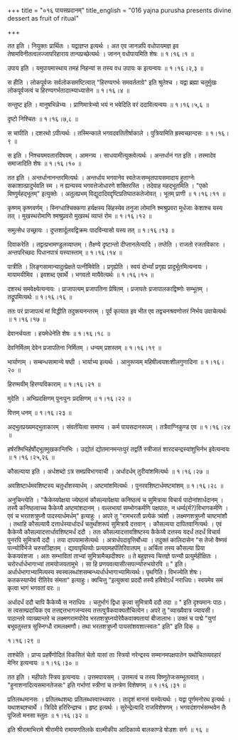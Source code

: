 +++
title = "०१६ पायसप्रदानम्"
title_english = "016 yajna purusha presents divine dessert as fruit of ritual"

+++


तत इति । नियुक्तः प्रार्थितः । यद्वाज्ञप्त इत्यर्थः । अत एव जानन्नपि
वधोपायमज्ञ इव तेषामविनीतत्वलज्जापरिहाराय तान्पप्रच्छेत्यर्थः । जानन्
वधोपायमिति शेषः  ॥  १।१६।१  ॥   

  

उपाय इति । यमुपायमास्थाय तमहं निहन्यां स तस्य वध उपायः क इत्यन्वयः  ॥ 
१।१६।२,३  ॥   

  

स हीति । लोकपूर्वजः सर्वलोकसमष्टित्वात् "हिरण्यगर्भः समवर्तताग्रे" इति
श्रुतेश्च । यद्वा ब्रह्मा चतुर्मुखः लोकपूर्वजत्वं च
हिरण्यगर्भतादात्म्याध्यासेन  ॥  १।१६।४  ॥   

  

सन्तुष्ट इति । मानुषभिन्नेभ्यः । प्राणिमात्रेभ्यो भयं न भवेदिति वरं
ददावित्यन्वयः  ॥  १।१६।५,६  ॥   

  

दृष्टो निश्चितः  ॥  १।१६।७,८  ॥   

  

स चापीति । दशरथो ऽपीत्यर्थः । तस्मिन्काले भगवदवतितीर्षाकाले ।
पुत्रियामिति ह्रस्वच्छान्दसः  ॥  १।१६।९  ॥   

  

स इति । निश्चयमवतारविषयम् । आमन्त्र्य । साधयामीत्युक्त्वेत्यर्थः ।
अन्तर्धानं गत इति । तस्मादेव समाजादिति शेषः  ॥  १।१६।१०  ॥   

  

तत इति । अन्तर्धानानन्तरमित्यर्थः । अन्तर्धाय भगवानेव
स्वतेजःसम्भृतपायसमादाय हुताग्नेः सकाशात्प्रादुर्भवति स्म । न ह्यन्यस्य
भगवत्तेजोधारणे शक्तिरस्ति । तदेवाह महद्भूतमिति । "एको विष्णुर्महद्भूतम्"
इत्युक्तेः । अतुलप्रभम् विद्युदादिवद्दृष्टिप्रतिघातकतेजोवत् । भूतम्
प्राणी  ॥  १।१६।११  ॥   

  

कृष्णम् कृष्णवर्णम् । स्निग्धाश्चिक्कणा हर्यक्षस्य सिंहस्येव तनुजा
लोमानि श्मश्रुप्रवरा मूर्धजाः केशाश्च यस्य तत् । मुखस्थरोमाणि
श्मश्रुप्रवरो मुखस्थं व्याप्तं रोम  ॥  १।१६।१२  ॥   

  

समुत्सेध उच्छ्रायः । दुप्तशार्दूलवद्विक्रमः पादविन्यासो यस्य तत्  ॥ 
१।१६।१३  ॥   

  

दिवाकरेति । तद्वत्प्रभामण्डुलव्याप्तम् । तैक्ष्ण्ये दृष्टान्तो
दीप्तानलेत्यादि । तप्तेति । राजतो रजतविकारः । अन्तपरिच्छदः पिधानपात्रं
यस्यास्ताम्  ॥  १।१६।१४  ॥   

  

पात्रीति । लिङ्गसामान्यादुत्प्रेक्षते पत्नीमिवेति । प्रगृह्येति । स्वयं
दोर्भ्यां प्रगृह्य प्रादुर्भूतमित्यन्वयः । मायामयीमिव । इवशब्द एवार्थे ।
भगवतो मायैवेत्यर्थः  ॥  १।१६।१५  ॥   

  

दशरथं समवेक्ष्येत्यन्वयः । प्राजापत्यम् प्रजापतिना प्रेषितम् । प्रजापतेः
प्रजापालकाद्विष्णोः सम्भूतम् । तद्रूपमित्यर्थः  ॥  १।१६।१६  ॥   

  

ततः परं प्राजापत्यं मां विद्धीति तदुक्त्यनन्तरम् । पूर्वं कृत्यात इव भीत
एव तद्वचनश्रवणोत्तरं निर्भय उवाचेत्यर्थः  ॥  १।१६।१७  ॥   

  

देवानर्चयता । हयमेधेनेति शेषः  ॥  १।१६।१८  ॥   

  

देवनिर्मितम् देवेन प्रजापतिना निर्मितम् । धन्यम् प्रशस्तम्  ॥  १।१६।१९
 ॥   

  

भार्याणाम् । सम्बन्धसामान्ये षष्ठी । भार्याभ्य इत्यर्थः । आनुरूप्यम्
महिषीत्वयशःशीलगुणादिना  ॥  १।१६।२०  ॥   

  

हिरण्मयीम् हिरण्यविकाराम्  ॥  १।१६।२१  ॥   

  

मुदेति । अभिप्रदक्षिणम् पुनःपुनः प्रदक्षिणम्  ॥  १।१६।२२  ॥   

  

वित्तम् धनम्  ॥  १।१६।२३  ॥   

  

अद्भुतप्रख्यमद्भुताकारम् । संवर्तयित्वा समाप्य । कर्म पायसदानरूपम् ।
तत्रैवाग्निकुण्ड एव  ॥  १।१६।२४  ॥   

  

हर्षरश्मिभिर्हर्षोद्भूतमुखकान्तिभिः । उद्योतं द्योतमानमन्तःपुरं तद्वर्ति
स्त्रीजातं शारदचन्द्रस्यांशुभिर्नभ इवेत्यन्वयः  ॥  १।१६।२५,२६  ॥   

  

कौसल्याया इति । अर्धशब्दो ऽत्र समप्रविभागवाची । अर्धादर्धम्
तुरीयांशमित्यर्थः  ॥  १।१६।२७  ॥   

  

अवशिष्टार्धमवशिष्टस्य चतुर्धांशस्यार्धम् । अष्टमांशमित्यर्थः ।
पुनरवशिष्टार्धमष्टमांशम्  ॥  १।१६।२८  ॥   

  

अनुचिन्त्येति । "कैकेय्यपेक्षया ज्येष्ठत्वं कौसल्यापेक्षया कनिष्ठत्वं च
सुमित्राया विचार्य पादोनांशार्धदानम् । तस्यै कनिष्ठत्वाच्च कैकेय्यै
अष्टमांशदानम् । वल्लभायां सम्भोगकर्मणि पक्षपातः, न
धर्म्य(र्म?)विभागकर्मणि । एवं च भरतशत्रुघ्नौ पादस्यार्धमर्धम्" इत्याहुः
। अपरे तु "रामभरतौ प्रत्येकं त्र्यंशौ । लक्ष्मणशत्रुघ्नौ चाष्टमांशौ ।
तथाहि कौसल्यायै दत्तार्धस्यार्धादर्धं चतुर्थांशरूपं सुमित्रायै दत्तवान्
। कौसल्यया दापितवानित्यर्थः । एवं कैकेय्यै कौसल्यादत्तार्धावशिष्टमर्धं
ददौ । ततः कौसल्यादत्तावशिष्टस्य कैकेय्यै दत्तस्य यदर्धं तदर्धं विचार्य
पुनरपि सुमित्रायै ददौ । तया दापयामासेत्यर्थः । अत्रार्धपदावृत्तिर्बोध्या
। तदुक्तं कालिदासेन "स तेजो वैष्णवं पत्न्योर्विभेजे चरुसञ्ज्ञितम् ।
द्यावापृथिव्योः प्रत्यग्रमहर्पतिरिवातपम्  ॥  अर्चिता तस्य कौसल्या प्रिया
केकयवंशजा । अतः सम्भावितां ताभ्यां सुमित्रामैच्छदीश्वरः  ॥  ते बहुज्ञस्य
चित्तज्ञे पत्न्यौ प्रत्युर्महीक्षितः । चरोरर्धार्धभागाभ्यां
तामयोजयतामुभे । सा हि प्रणयवत्यासीत्सपत्न्योरुभयोरपि  ॥ " इति।
अर्धार्धभागाभ्यामित्यस्य स्वस्वलब्धांशसम्बन्ध्यर्धार्धभागाभ्यामित्यर्थः।
पृथगिति। विभज्येति शेषः। कतकस्याप्येवं रीतिरेव संमता" इत्याहुः।
क्वचित्तु "इत्युक्त्वा प्रददौ तस्यै हविषोऽर्धं नराधिपः। स्वयमेव समं
कृत्वा भागं भगवतां वरः  ॥   

अर्धादर्धं ददौ चापि कैकेय्यै स नराधिपः । चतुर्भागं द्विधा कृत्वा
सुमित्रायै ददौ तदा  ॥ " इति दृश्यमानः पाठः। स त्वसाम्प्रदायिक एव
तत्तद्दत्तभागजन्यस्य तत्तत्पुत्रैकवाक्यतौचित्येन। अपरे तु "व्याख्यैवात्र
ज्यायसी। पाठान्तरे व्याख्यान्तरे च लक्ष्मणरामयोरेव
भरतशत्रुघ्नयोरेवैकवाक्यतायां बीजालाभः। उक्तं च पाद्मे "युगां
बभूवतुस्तत्र सुस्निग्धौ रामलक्ष्मणौ। तथा भरतशत्रुघ्नौ पायसांशवशात्स्वतः"
इति" इति दिक्  ॥   

१।१६।२९  ॥   

ताश्चेति । प्राप्य प्रहर्षेणोदितं विकसितं चेतो यासां ताः स्त्रियो
नरेन्द्रस्य सम्मानमपक्षपातेन यथोचितव्यवहारं मेनिर इत्यन्वयः  ॥  १।१६।३०
 ॥   

  

तत इति । महीपतेः स्त्रिय इत्यन्वयः । उत्तमपायसम् । उत्तमत्वं च तस्य
विष्णुतेजःसम्भूतत्वात् । "हुनाशनादित्यसमानतेजसः" इति गर्भाणां स्त्रीणां
च तन्त्रेण विशेषणम्  ॥  १।१६।३१  ॥   

  

प्रतिलब्धमानसः । प्रतिलब्धशब्दः प्रतिलब्धस्वास्थ्यपरः । तादृशं मानसं
यस्येत्यर्थः । यद्वा पूर्णमनोरथ इत्यर्थः । यथाशब्दश्चार्थे । त्रिदिवे
हरिरिन्द्रश्च । हृष्ट इत्यर्थः । सुरेन्द्रेत्यादि राजविशेषणम् ।
भगवदंशगर्भसम्भवेन तैः पूजितो मनसा स्तुतः  ॥  १।१६।३२  ॥   

  

इति श्रीरामाभिरामे श्रीरामीये रामायणतिलके वाल्मीकीय आदिकाव्ये बालकाण्डे
षोडशः सर्गः  ॥  १६  ॥   

  


